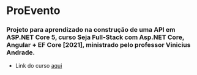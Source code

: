 # ProEvento

### Projeto para aprendizado na construção de uma API em ASP.NET Core 5, curso Seja Full-Stack com Asp.NET Core, Angular + EF Core [2021], ministrado pelo professor Vinicius Andrade.

 - Link do curso [aqui](https://www.udemy.com/course/angular-dotnetcore-efcore/)
